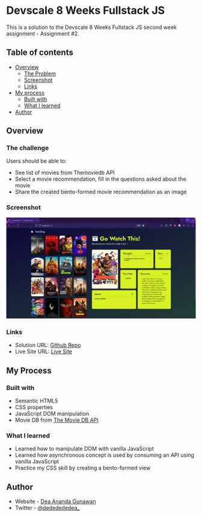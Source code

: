 # Devscale 8 Weeks Fullstack JS

This is a solution to the Devscale 8 Weeks Fullstack JS second week assignment - Assignment #2.

## Table of contents

-   [Overview](#overview)
    -   [The Problem](#the-problem)
    -   [Screenshot](#screenshot)
    -   [Links](#links)
-   [My process](#my-process)
    -   [Built with](#built-with)
    -   [What I learned](#what-i-learned)
-   [Author](#author)

## Overview

### The challenge

Users should be able to:

-   See list of movies from Themoviedb API
-   Select a movie recommendation, fill in the questions asked about the movie
-   Share the created bento-formed movie recommendation as an image

### Screenshot

![](https://raw.githubusercontent.com/peperoxyz/go-watch-this/master/B7-D6.png)

### Links

-   Solution URL: [Github Repo](https://github.com/peperoxyz/go-watch-this)
-   Live Site URL: [Live Site](https://fj5y88.csb.app/)

## My Process

### Built with

-   Semantic HTML5
-   CSS properties
-   JavaScript DOM manipulation
-   Movie DB from [The Movie DB API](https://developer.themoviedb.org/docs/getting-started)

### What I learned

-   Learned how to manipulate DOM with vanilla JavaScript
-   Learned how asynchronous concept is used by consuming an API using vanilla JavaScript
-   Practice my CSS skill by creating a bento-formed view

## Author

-   Website - [Dea Ananda Gunawan](https://deaportfolio-recap.super.site/)
-   Twitter - [@dededededea\_](https://www.twitter.com/dededededea_)
